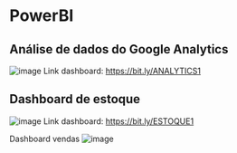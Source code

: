 # PowerBI

## Análise de dados do Google Analytics
![image](https://user-images.githubusercontent.com/83102320/133254463-5e9a4d39-aae6-4412-90c1-2c50f3cd4c0a.png)
Link dashboard: https://bit.ly/ANALYTICS1

## Dashboard de estoque
![image](https://user-images.githubusercontent.com/83102320/133254882-b2f6bdec-0ff3-4eda-9bce-3ae02f4c5cd7.png)
Link dashboard: https://bit.ly/ESTOQUE1

Dashboard vendas
![image](https://user-images.githubusercontent.com/83102320/133255043-c5813386-bb49-4a39-9b04-4b8fdf974ef4.png)
